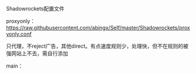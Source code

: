 Shadowrockets配置文件

proxyonly：https://raw.githubusercontent.com/abingx/Self/master/Shadowrockets/proxyonly.conf

只代理，不reject广告，其他direct。有点速度规则少，处理快，但不在规则的被强网站上不去，需自行添加



main：
